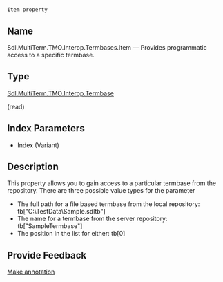 

# 
    Item property



## Name

Sdl.MultiTerm.TMO.Interop.Termbases.Item —          Provides programmatic access to a specific termbase.



## Type

[Sdl.MultiTerm.TMO.Interop.Termbase](Sdl.MultiTerm.TMO.Interop.Termbase.html)

(read)



## Index Parameters

* Index (Variant)




## Description



This property allows you to gain access to a particular termbase from the repository. There are three possible  value types for the parameter

* The full path for a file based termbase from the local repository: tb["C:\\TestData\\Sample.sdltb"]
* The name for a termbase from the server repository: tb["SampleTermbase"]
* The position in the list for either: tb[0]




## Provide Feedback

[Make annotation](mailto:sdk-feedback@sdl.com&amp;subject=Reference%20for%20Sdl.MultiTerm.TMO.Interop.Termbases.Item)

